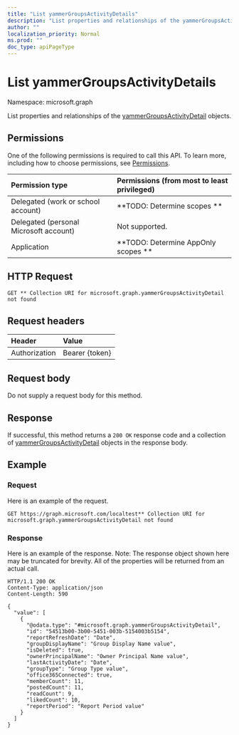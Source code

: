```yaml
---
title: "List yammerGroupsActivityDetails"
description: "List properties and relationships of the yammerGroupsActivityDetail objects."
author: ""
localization_priority: Normal
ms.prod: ""
doc_type: apiPageType
---
```


# List yammerGroupsActivityDetails

Namespace: microsoft.graph

List properties and relationships of the [yammerGroupsActivityDetail](../resources/yammergroupsactivitydetail.md) objects.

## Permissions
One of the following permissions is required to call this API. To learn more, including how to choose permissions, see [Permissions](/concepts/permissions-reference.md).

|Permission type|Permissions (from most to least privileged)|
|:---|:---|
|Delegated (work or school account)|**TODO: Determine scopes **|
|Delegated (personal Microsoft account)|Not supported.|
|Application|**TODO: Determine AppOnly scopes **|

## HTTP Request
<!-- {
  "blockType": "ignored"
}
-->
``` http
GET ** Collection URI for microsoft.graph.yammerGroupsActivityDetail not found
```

## Request headers
|Header|Value|
|:---|:---|
|Authorization|Bearer {token}|

## Request body
Do not supply a request body for this method.

## Response
If successful, this method returns a `200 OK` response code and a collection of [yammerGroupsActivityDetail](../resources/yammergroupsactivitydetail.md) objects in the response body.

## Example

### Request
Here is an example of the request.
<!-- {
  "blockType": "request",
  "name": "get_yammergroupsactivitydetail"
}
-->
``` http
GET https://graph.microsoft.com/localtest** Collection URI for microsoft.graph.yammerGroupsActivityDetail not found
```

### Response
Here is an example of the response. Note: The response object shown here may be truncated for brevity. All of the properties will be returned from an actual call.
<!-- {
  "blockType": "response",
  "truncated": true,
  "@odata.type": "collection(microsoft.graph.yammergroupsactivitydetail)"
}
-->
``` http
HTTP/1.1 200 OK
Content-Type: application/json
Content-Length: 590

{
  "value": [
    {
      "@odata.type": "#microsoft.graph.yammerGroupsActivityDetail",
      "id": "54513b00-3b00-5451-003b-5154003b5154",
      "reportRefreshDate": "Date",
      "groupDisplayName": "Group Display Name value",
      "isDeleted": true,
      "ownerPrincipalName": "Owner Principal Name value",
      "lastActivityDate": "Date",
      "groupType": "Group Type value",
      "office365Connected": true,
      "memberCount": 11,
      "postedCount": 11,
      "readCount": 9,
      "likedCount": 10,
      "reportPeriod": "Report Period value"
    }
  ]
}
```

